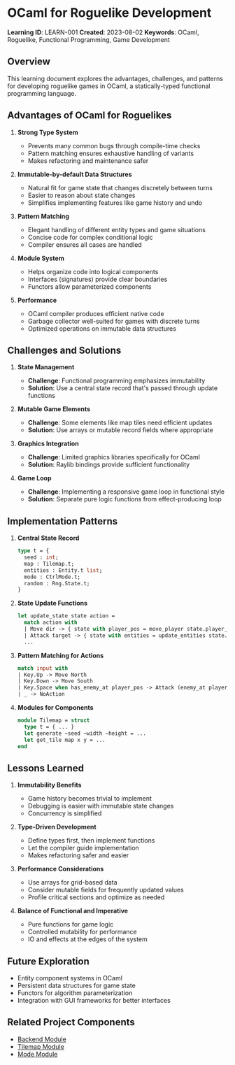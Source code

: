 # OCaml for Roguelike Development

**Learning ID**: LEARN-001
**Created**: 2023-08-02
**Keywords**: OCaml, Roguelike, Functional Programming, Game Development

## Overview

This learning document explores the advantages, challenges, and patterns for developing roguelike games in OCaml, a statically-typed functional programming language.

## Advantages of OCaml for Roguelikes

1. **Strong Type System**
   - Prevents many common bugs through compile-time checks
   - Pattern matching ensures exhaustive handling of variants
   - Makes refactoring and maintenance safer

2. **Immutable-by-default Data Structures**
   - Natural fit for game state that changes discretely between turns
   - Easier to reason about state changes
   - Simplifies implementing features like game history and undo

3. **Pattern Matching**
   - Elegant handling of different entity types and game situations
   - Concise code for complex conditional logic
   - Compiler ensures all cases are handled

4. **Module System**
   - Helps organize code into logical components
   - Interfaces (signatures) provide clear boundaries
   - Functors allow parameterized components

5. **Performance**
   - OCaml compiler produces efficient native code
   - Garbage collector well-suited for games with discrete turns
   - Optimized operations on immutable data structures

## Challenges and Solutions

1. **State Management**
   - **Challenge**: Functional programming emphasizes immutability
   - **Solution**: Use a central state record that's passed through update functions

2. **Mutable Game Elements**
   - **Challenge**: Some elements like map tiles need efficient updates
   - **Solution**: Use arrays or mutable record fields where appropriate

3. **Graphics Integration**
   - **Challenge**: Limited graphics libraries specifically for OCaml
   - **Solution**: Raylib bindings provide sufficient functionality

4. **Game Loop**
   - **Challenge**: Implementing a responsive game loop in functional style
   - **Solution**: Separate pure logic functions from effect-producing loop

## Implementation Patterns

1. **Central State Record**

   ```ocaml
   type t = {
     seed : int;
     map : Tilemap.t;
     entities : Entity.t list;
     mode : CtrlMode.t;
     random : Rng.State.t;
   }
   ```

2. **State Update Functions**

   ```ocaml
   let update_state state action =
     match action with
     | Move dir -> { state with player_pos = move_player state.player_pos dir }
     | Attack target -> { state with entities = update_entities state.entities target }
     ...
   ```

3. **Pattern Matching for Actions**

   ```ocaml
   match input with
   | Key.Up -> Move North
   | Key.Down -> Move South
   | Key.Space when has_enemy_at player_pos -> Attack (enemy_at player_pos)
   | _ -> NoAction
   ```

4. **Modules for Components**

   ```ocaml
   module Tilemap = struct
     type t = { ... }
     let generate ~seed ~width ~height = ...
     let get_tile map x y = ...
   end
   ```

## Lessons Learned

1. **Immutability Benefits**
   - Game history becomes trivial to implement
   - Debugging is easier with immutable state changes
   - Concurrency is simplified

2. **Type-Driven Development**
   - Define types first, then implement functions
   - Let the compiler guide implementation
   - Makes refactoring safer and easier

3. **Performance Considerations**
   - Use arrays for grid-based data
   - Consider mutable fields for frequently updated values
   - Profile critical sections and optimize as needed

4. **Balance of Functional and Imperative**
   - Pure functions for game logic
   - Controlled mutability for performance
   - IO and effects at the edges of the system

## Future Exploration

- Entity component systems in OCaml
- Persistent data structures for game state
- Functors for algorithm parameterization
- Integration with GUI frameworks for better interfaces

## Related Project Components

- [Backend Module](../src/backend/backend.ml)
- [Tilemap Module](../src/backend/tilemap.ml)
- [Mode Module](../src/backend/mode.ml)
